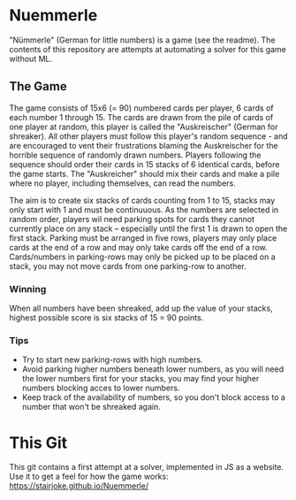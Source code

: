 # Nuemmerle
"Nümmerle" (German for little numbers) is a game (see the readme). The contents of this repository are attempts at automating a solver for this game without ML.

## The Game
The game consists of 15x6 (= 90) numbered cards per player, 6 cards of each number 1 through 15. The cards are drawn from the pile of cards of one player at random, this player is called the "Auskreischer" (German for shreaker). All other players must follow this player's random sequence - and are encouraged to vent their frustrations blaming the Auskreischer for the horrible sequence of randomly drawn numbers. Players following the sequence should order their cards in 15 stacks of 6 identical cards, before the game starts. The "Auskreicher" should mix their cards and make a pile where no player, including themselves, can read the numbers.

The aim is to create six stacks of cards counting from 1 to 15, stacks may only start with 1 and must be continuuous. As the numbers are selected in random order, players wil need parking spots for cards they cannot currently place on any stack – especially until the first 1 is drawn to open the first stack. Parking must be arranged in five rows, players may only place cards at the end of a row and may only take cards off the end of a row. Cards/numbers in parking-rows may only be picked up to be placed on a stack, you may not move cards from one parking-row to another.

### Winning
When all numbers have been shreaked, add up the value of your stacks, highest possible score is six stacks of 15 = 90 points.

### Tips
- Try to start new parking-rows with high numbers.
- Avoid parking higher numbers beneath lower numbers, as you will need the lower numbers first for your stacks, you may find your higher numbers blocking acces to lower numbers.
- Keep track of the availability of numbers, so you don't block access to a number that won't be shreaked again.

# This Git
This git contains a first attempt at a solver, implemented in JS as a website. Use it to get a feel for how the game works: https://stairjoke.github.io/Nuemmerle/
